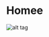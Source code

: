 # Homee
![alt tag](https://photos.google.com/photo/AF1QipP-PXFtDWWixsMUm7YCFQlyLsVwUsoXdr9R0FOR "Description goes here")
